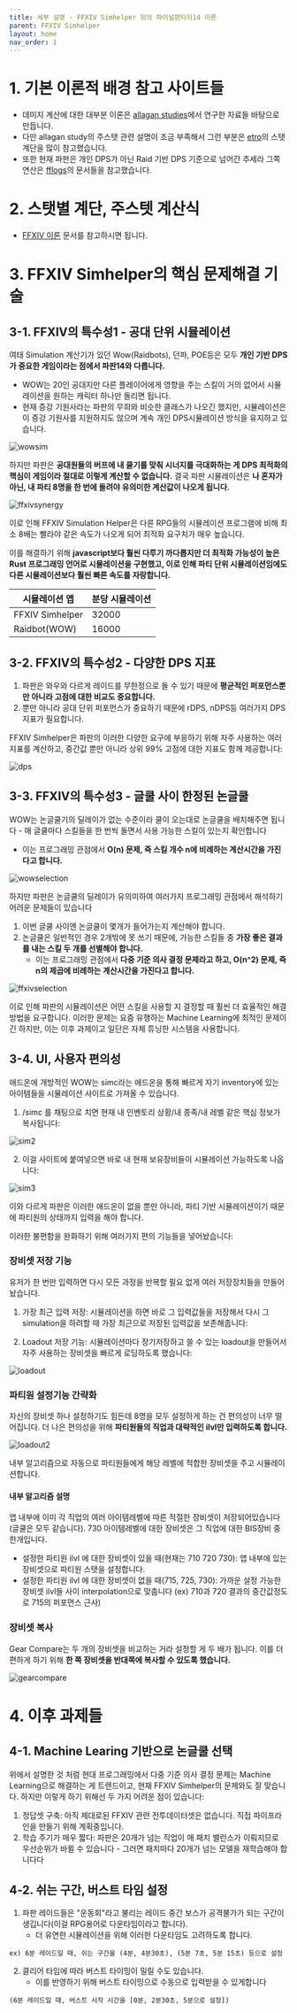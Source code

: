 ```yaml
---
title: 세부 설명 - FFXIV Simhelper 뒤의 파이널판타지14 이론
parent: FFXIV Simhelper 
layout: home
nav_order: 1
---
```


# 1. 기본 이론적 배경 참고 사이트들
* 데미지 계산에 대한 대부분 이론은 [allagan studies](https://www.akhmorning.com/allagan-studies/)에서 연구한 자료들 바탕으로 만듭니다.
* 다만 allagan study의 주스탯 관련 설명이 조금 부족해서 그런 부분은 [etro](https://etro.gg)의 스탯 계단을 많이 참고했습니다.
* 또한 현재 파판은 개인 DPS가 아닌 Raid 기반 DPS 기준으로 넘어간 추세라 그쪽 연산은 [fflogs](https://www.fflogs.com)의 문서들을 참고했습니다.

# 2. 스탯별 계단, 주스텟 계산식
* [FFXIV 이론](../ffxivtheory) 문서를 참고하시면 됩니다.

# 3. FFXIV Simhelper의 핵심 문제해결 기술
## 3-1. FFXIV의 특수성1 - 공대 단위 시뮬레이션
여태 Simulation 계산기가 있던 Wow(Raidbots), 던파, POE등은 모두 **개인 기반 DPS가 중요한 게임이라는 점에서 파판14와 다릅니다.**
  * WOW는 20인 공대지만 다른 플레이어에게 영향을 주는 스킬이 거의 없어서 시뮬레이션을 원하는 캐릭터 하나만 돌리면 됩니다.
  * 현재 증강 기원사라는 파판의 무희와 비슷한 클래스가 나오긴 했지만, 시뮬레이션은 이 증강 기원사를 지원하지도 않으며 계속 개인 DPS시뮬레이션 방식을 유지하고 있습니다.

![wowsim](../../images/wowsimkr.png)

하지만 파판은 **공대원들의 버프에 내 쿨기를 맞춰 시너지를 극대화하는 게 DPS 최적화의 핵심이 게임이라 절대로 이렇게 계산할 수 없습니다.** 결국 
파판 시뮬레이션은 **나 혼자가 아닌, 내 파티 8명을 한 번에 돌려야 유의미한 계산값이 나오게 됩니다.**

![ffxivsynergy](../../images/ffxivsynergy.png)

이로 인해 FFXIV Simulation Helper은 다른 RPG들의 시뮬레이션 프로그램에 비해 최소 8배는 빨라야 같은 속도가 나오게 되어 최적화 요구치가 매우 높습니다.

이를 해결하기 위해 **javascript보다 훨씬 다루기 까다롭지만 더 최적화 가능성이 높은 Rust 프로그래밍 언어로 시뮬레이션을 구현했고, 이로 인해 파티 단위 시뮬레이션임에도 다른 시뮬레이션보다 훨씬 빠른 속도를 자랑합니다.**

시뮬레이션 앱 | 분당 시뮬레이션 |
--|--
FFXIV Simhelper | 32000 |
Raidbot(WOW) | 16000 |


## 3-2. FFXIV의 특수성2 - 다양한 DPS 지표
1. 파판은 와우와 다르게 레이드를 무한정으로 돌 수 있기 때문에 **평균적인 퍼포먼스뿐만 아니라 고점에 대한 비교도 중요합니다.**
2. 뿐만 아니라 공대 단위 퍼포먼스가 중요하기 때문에 rDPS, nDPS등 여러가지 DPS 지표가 필요합니다.

FFXIV Simhelper은 파판의 이러한 다양한 요구에 부응하기 위해 자주 사용하는 여러 지표를 계산하고, 중간값 뿐만 아니라 상위 99% 고점에 대한 지표도 함께 제공합니다:

![dps](../../images/dps.png)


## 3-3. FFXIV의 특수성3 - 글쿨 사이 한정된 논글쿨
WOW는 논글쿨기의 딜레이가 없는 수준이라 쿨이 오는대로 논글쿨을 배치해주면 됩니다 - 매 글쿨마다 스킬들을 한 번씩 돌면서 사용 가능한 스킬이 있는지 확인합니다
   * 이는 프로그래밍 관점에서 **O(n) 문제, 즉 스킬 개수 n에 비례하는 계산시간을 가진다고 합니다.**

![wowselection](../../images/ffxivselection1.png)


하지만 파판은 논글쿨의 딜레이가 유의미하여 여러가지 프로그래밍 관점에서 해석하기 어려운 문제들이 있습니다
1) 이번 글쿨 사이엔 논글쿨이 몇개가 들어가는지 계산해야 합니다.
2) 논글쿨은 일반적인 경우 2개밖에 못 쓰기 때문에, 가능한 스킬들 중 **가장 좋은 결과를 내는 스킬 두 개를 선별해야 합니다.**
   * 이는 프로그래밍 관점에서 **다중 기준 의사 결정 문제라고 하고, O(n^2) 문제, 즉 n의 제곱에 비례하는 계산시간을 가진다고 합니다.**

![ffxivselection](../../images/ffxivselection2.png)

이로 인해 파판의 시뮬레이션은 어떤 스킬을 사용할 지 결정할 때 훨씬 더 효율적인 해결 방법을 요구합니다. 
이러한 문제는 요즘 유행하는 Machine Learning에 최적인 문제이긴 하지만, 이는 이후 과제이고 일단은 자체 튜닝한 시스템을 사용합니다. 

## 3-4. UI, 사용자 편의성 
애드온에 개방적인 WOW는 simc라는 애드온을 통해 빠르게 자기 inventory에 있는 아이템들을 시뮬레이션 사이트로 가져올 수 있습니다.

1. /simc 를 채팅으로 치면 현재 내 인벤토리 상황/내 종족/내 레벨 같은 핵심 정보가 복사됩니다:

![sim2](../../images/wowsim2.png)

2. 이걸 사이트에 붙여넣으면 바로 내 현재 보유장비들이 시뮬레이션 가능하도록 나옵니다:

![sim3](../../images/wowsim3.png)


이와 다르게 파판은 이러한 애드온이 없을 뿐만 아니라, 파티 기반 시뮬레이션이기 때문에 파티원의 상태까지 입력을 해야 합니다.

이러한 불편함을 완화하기 위해 여러가지 편의 기능들을 넣어놨습니다:


### 장비셋 저장 기능
유저가 한 번만 입력하면 다시 모든 과정을 반복할 필요 없게 여러 저장장치들을 만들어놨습니다.

1. 가장 최근 입력 저장: 시뮬레이션을 하면 바로 그 입력값들을 저장해서 다시 그 simulation을 하려할 때 가장 최근으로 저장된 입력값을 보존해줍니다:

2. Loadout 저장 기능: 시뮬레이션마다 장기저장하고 쓸 수 있는 loadout을 만들어서 자주 사용하는 장비셋을 빠르게 로딩하도록 했습니다:

![loadout](../../images/loadout.png)


### 파티원 설정기능 간략화
자신의 장비셋 하나 설정하기도 힘든데 8명을 모두 설정하게 하는 건 편의성이 너무 떨어집니다. 더 나은 편의성을 위해 **파티원들의 직업과 대략적인 ilvl만 입력하도록 합니다.**

![loadout2](../../images/loadout2.png)

내부 알고리즘으로 자동으로 파티원들에게 해당 레벨에 적합한 장비셋을 주고 시뮬레이션합니다.

#### 내부 알고리즘 설명
앱 내부에 이미 각 직업의 여러 아이템레벨에 따른 적절한 장비셋이 저장되어있습니다 (글쿨은 모두 같습니다). 730 아이템레벨에 대한 장비셋은 그 직업에 대한 BIS장비 중 한개입니다.

* 설정한 파티원 ilvl 에 대한 장비셋이 있을 때(현재는 710 720 730): 앱 내부에 있는 장비셋으로 파티원 스탯을 설정합니다.
* 설정한 파티원 ilvl 에 대한 장비셋이 없을 때(715, 725, 730): 가까운 설정 가능한 장비셋 ilvl들 사이 interpolation으로 맞춥니다 (ex) 710과 720 결과의 중간값정도로 715의 퍼포먼스 근사)

### 장비셋 복사
Gear Compare는 두 개의 장비셋을 비교하는 거라 설정할 게 두 배가 됩니다. 이를 더 편하게 하기 위해 **한 쪽 장비셋을 반대쪽에 복사할 수 있도록 했습니다.**

![gearcompare](../../images/ffxivui.png)


# 4. 이후 과제들
## 4-1. Machine Learing 기반으로 논글쿨 선택
위에서 설명한 것 처럼 현대 프로그래밍에서 다중 기준 의사 결정 문제는 Machine Learning으로 해결하는 게 트렌드이고, 현재 FFXIV Simhelper의 문제와도 잘 맞습니다.
하지만 이렇게 하기 위해선 두 가지 어려운 점이 있습니다:

1) 정답셋 구축: 아직 제대로된 FFXIV 관련 전투데이터셋은 없습니다. 직접 파이프라인을 만들기 위해 계획중입니다. 
2) 학습 주기가 매우 짧다: 파판은 20개가 넘는 직업이 매 패치 밸런스가 이뤄지므로 우선순위가 바뀔 수 있습니다 - 그러면 패치마다 20개가 넘는 모델을 재학습해야 합니다다


## 4-2. 쉬는 구간, 버스트 타임 설정
1. 파판 레이드들은 "운동회"라고 불리는 레이드 중간 보스가 공격불가가 되는 구간이 생깁니다(이걸 RPG용어로 다운타임이라고 합니다).
   * 더 유연한 시뮬레이션을 위해 이러한 다운타임도 고려하도록 합니다.
```
ex) 6분 레이드일 때, 쉬는 구간을 (4분, 4분30초), (5분 7초, 5분 15초) 등으로 설정
```

2. 클리어 타임에 따라 버스트 타이밍이 밀릴 수도 있습니다.
   * 이를 반영하기 위해 버스트 타이밍으로 수동으로 입력받을 수 있게합니다 
```
(6분 레이드일 때, 버스트 시작 시간을 [0분, 2분30초, 5분으로 설정])
```